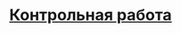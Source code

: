 # [Контрольная работа](https://nbviewer.org/github/Rozinge/FU_Projects/blob/main/Сем2_Практикум/Buzin_ZBPI211.ipynb)